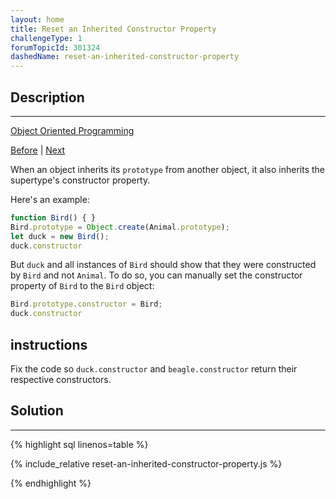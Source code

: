 ```yaml
---
layout: home
title: Reset an Inherited Constructor Property
challengeType: 1
forumTopicId: 301324
dashedName: reset-an-inherited-constructor-property
---
```


<div class="row">
<div class="columnStmt" markdown="1">

## Description
------

[Object Oriented Programming](../object-oriented-programming/README.md)

[Before](./set-the-childs-prototype-to-an-instance-of-the-parent.md)  | [Next](./add-methods-after-inheritance.md) 

When an object inherits its `prototype` from another object, it also inherits the supertype's constructor property.

Here's an example:

```js
function Bird() { }
Bird.prototype = Object.create(Animal.prototype);
let duck = new Bird();
duck.constructor
```

But `duck` and all instances of `Bird` should show that they were constructed by `Bird` and not `Animal`. To do so, you can manually set the constructor property of `Bird` to the `Bird` object:

```js
Bird.prototype.constructor = Bird;
duck.constructor
```

##  instructions 

Fix the code so `duck.constructor` and `beagle.constructor` return their respective constructors.

</div>
<div class="columnSol" markdown="1">

## Solution
------

{% highlight sql linenos=table %}

{% include_relative reset-an-inherited-constructor-property.js %}

{% endhighlight %}

</div>
</div>

